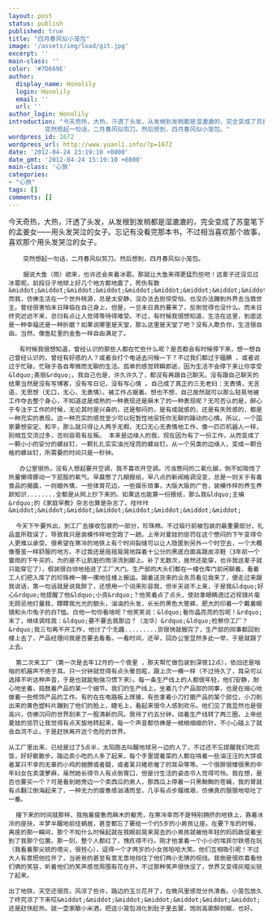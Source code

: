 ```yaml
---
layout: post
status: publish
published: true
title: "四月春风似小笼包"
image: '/assets/img/load/git.jpg'
excerpt: ''
main-class: ''
color: '#7D669E'
author:
  display_name: Honolily
  login: Honolily
  email: ''
  url: ''
author_login: Honolily
introduction: "今天奇热，大热，汗透了头发，从发根到发梢都是湿漉漉的，完全变成了苏童笔下的孟姜女&mdash;&mdash;用头发哭泣的女子。忘记有没看完那本书，不过相当喜欢那个故事，喜欢那个用头发哭泣的女子。
          突然想起一句话，二月春风似剪刀。然后想到，四月春风似小笼包。"
wordpress_id: 1672
wordpress_url: http://www.yuanli.info/?p=1672
date: '2012-04-24 23:19:10 +0800'
date_gmt: '2012-04-24 15:19:10 +0800'
main-class: '心旅'
categories:
- "心旅"
tags: []
comments: []
---
```

今天奇热，大热，汗透了头发，从发根到发梢都是湿漉漉的，完全变成了苏童笔下的孟姜女&mdash;&mdash;用头发哭泣的女子。忘记有没看完那本书，不过相当喜欢那个故事，喜欢那个用头发哭泣的女子。

        突然想起一句话，二月春风似剪刀。然后想到，四月春风似小笼包。

        据说大鱼（雨）欲来，也许还会夹着冰雹。那就让大鱼来得更猛烈些吧！这辈子还没见过冰雹呢。前段日子地球上好几个地方都地震了，死伤有数&middot;&middot;&middot;&middot;&middot;&middot;&middot;&middot;&middot;&middot;而我，仿佛生活在一个世外桃源，总是太安静，没办法去担惊受怕，也没办法蹦到外界去当救世主。曾经很害怕末日降临在自己身上，但是，一旦末日真的要来了，反倒觉得也没什么。而末日终究迟迟不来，总归有点让人觉得等待得难受。不过，有时候我很想知道，生活在这里，到底这是一种幸福还是一种折磨？如果说哪里是天堂，那么这里是天堂了吧？没有人欺负你，生活很自由。当然，像鱼缸里的金鱼一样自由满足了。 

       有时候我很想知道，曾经认识的那些人都在忙些什么呢？是否都会有时候停下来，想一想自己曾经认识的，曾经有好感的人？或者会打个电话去问候一下？不过我们都过于腼腆 ，或者说过于忙碌，忙碌于各自卑微而无聊的生活。孤单的感觉转瞬即逝，因为生活不会停下来让你享受&ldquo;美丽&rdquo;。我自己也是，许久许久了，都没有再跟自己聊天。没有跟自己聊天的结果当然是没有写博客，没有写日记，没有写心情 。自己成了真正的三无老妇：无表情，无言语，无思想（无口，无心，无表情）。被工作占据着。想也不想，自己居然就可以那么轻易地被工作夺去整个身心，不知道这是成熟的一种表现还是麻木了的一种表现呢？无可否认的是，醉心于专注于工作的时候，无论其时是兴奋的，还是郁闷的，是有成就感的，还是有失败感的，都是一种充实的表现。这一种充实的感觉至少可以短暂性地安抚你无聊的躁动的心情。所以，一个国家要想安定、和平，那么就只得让人两手无暇，无口无心无表情地工作，像一匹匹机器人一样，别相互交流过多，否则容易有反叛。 本来是边缘人的我，现在因为有了一份工作，从而变成了一颗小小的安分的螺丝钉，一颗扎扎实实油光埕亮的螺丝钉。从一个另类的边缘人，变成一颗合格的螺丝钉，所需要的时间只是一秒钟。

       办公室很热，没有人想起要开空调，我不喜欢开空调。污浊憋闷的二氧化碳，倒不如吸饱了热量懒得挪动一下屁股的氧气。早晨憋了几眼报纸，早八点的新闻格调没变，总是一则关于有毒食品的揭露，一则婚外情，一些体育花边，一些娱乐琐事，大版大版的广告，装模作样的养生养颜知识........全都是从网上抄下来的。如果这也能算一份报纸，那么我&ldquo;主编&rdquo;的《家庭早教》杂志也算是杂志了。哇咔咔&middot;&middot;&middot;&middot;&middot;&middot;&middot;&middot;

      今天下午要外出，到工厂去接收包装的一部分，珍珠棉。不过临行前被包装的最重要部分，礼品盒所耽误了，导致我只是装模作样地空跑了一趟。上帝对夏娃的惩罚在这个憋闷的下午变得令人更难以承受。很希望在寒冷的地铁上有个时间裂缝可以让人隐匿到另外一个时空去，一个大概像蚕茧一样舒服的地方。不过我还是摇摇晃晃地踩着十公分的黑底白面高跟皮凉鞋（3年前一个雷雨的下午买的，为的是不让肮脏的雨涝流到脚上。补了无数次，居然还能穿，也许我这辈子就只能穿它了），假装很白领地扭进了工厂大门。生产部的大头们都在一楼仓库门前闲聊着，看着工人们把入库了的珍珠棉一摞一摞地往楼上搬运。跟着送货来的业务员看见我来了，便走过来跟我说话，第一句话就是说我胖了，还想用一个词来形容我，但半天说不上来，于是我&ldquo;好心&rdquo;地提醒了他&ldquo;小资&rdquo;？他笑着点了点头，使劲拿眼睛透过近视镜片毫无顾忌地打量我，瞟瞟我光光的额头，油油的头发，长长的黑色大管裤，肥大的印着一个戴着眼镜和头巾兔子的白T恤。白他一句你看啥呢？他笑笑说：&ldquo;看你晶亮亮的包呢！&rdquo;末了，继续调戏我：&ldquo;要不要去我那边？（龙华）&rdquo;&ldquo;检察你工厂？&rdquo;我三句离不开工作，他讨了个无趣.........货很快就搬完了，生产部的同事都回到楼上去了，产品经理问我是否要去看看。一看时间，还早，回办公室显然多此一举，于是就跟了上去。

      第二次来工厂（第一次是去年12月的一个夜里 ，那天帮忙做包装到深夜12点），依旧还是嗡嗡的机器声不绝于耳。只一分钟就觉得有点头晕目眩，跟上次一模一样（不过待久了，耳朵可以选择不听这种声音，于是也就能勉强习惯下来）。每一条生产线上的人都很年轻，他们安静，耐心地坐着，捣鼓着产品的某一个细节。我们的生产线上，坐着几个产品部的同事，也是在细心地做着一些修饰产品的工作。有的在在电路板上焊接，有些拿着小刀打磨产品的某个部位，小刀削出来的黄色塑料片蹦到了他们的脸上，睫毛上，看起来很令人感到欢乐。他们见了我显然也是很高兴，仿佛沉闷的世界刮来了一股清新的风。我待了约五分钟，绕着生产线转了两三圈，上帝给夏娃的惩罚让我觉得有点天旋地转起来，每一个声音都仿佛是一根根细细的针，不小心碰上了就会血流不止。于是赶快离开这个危险的世界。

    从工厂里出来，已经是过了5点半，太阳跑去叫醒地球另一边的人了，不过还不忘提醒我们吃完饭，好好散散步。路边卖小吃的人多了起来，每个手里提着菜的人都在啃着一些油汪汪的大饼或者某只不幸的无辜的小鸡的翅膀或者腿，或者某只猪悲催了的耳朵等等。一个很胖很矮很黑的中年妇女在卖菠萝麻，虽然她长得令人有点倒胃口，但是讨生活的姿态令人觉得可怜。我在想，是否也要买一个？可是看到她旁边一个卖西瓜的男人，那西瓜上停着一只黑黝黝的苍蝇，我的胃就有点翻江倒海起来了，一种无力的疲惫感汹涌而至，几乎有点步履维艰，仿佛真的狠狠地呕吐了一番。

      接下来的时间就那样，我拖着疲惫而麻木的躯壳，在寒冷幸而不是特别拥挤的地铁上，靠着冰冷的座扶，半梦半醒地前往蜗居，甚至都忘了要给一个约5岁的小男孩让座。在要下车的时候，离座的那一瞬间，那个不知什么时候起就在我眼前晃来晃去的小男孩就被他年轻的妈妈敦促着坐到了我那个位置。那一刻，整个人都红了，愧疚得不行。刚才他拿着一个小小的埃菲尔铁塔在玩（我看着那尖锐的塔尖，很担心），逗得一个才两岁的小女孩哈哈大笑。他们互相吸引呢！不过大人有意把他拉开了，当爸爸的甚至有意无意地挡住了他们两小无猜的视线。我倒是很欢喜看他们俩的笑容，听着他们的笑声感觉周围有花在开。不过那种笑声很快没了，世界又变得灰暗尖锐了起来。

    出了地铁，天空还很亮，风凉了些许，路边的玉兰花开了，在晚风里感觉分外清香。小笼包放久了终究凉了下来哎&middot;&middot;&middot;&middot;&middot;&middot;&middot;还是赶快趁热，就一壶家酿小米酒，把这小笼包消化到肚子里去罢，饱则高歌醉则眠，也好。

